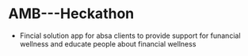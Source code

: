 # AMB---Heckathon

- Fincial solution app for absa clients
  to provide support for funancial wellness
  and educate people about financial wellness
